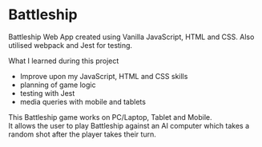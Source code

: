 # Battleship

Battleship Web App created using Vanilla JavaScript, HTML and CSS.
Also utilised webpack and Jest for testing. 

What I learned during this project
- Improve upon my JavaScript, HTML and CSS skills
- planning of game logic
- testing with Jest
- media queries with mobile and tablets

This Battleship game works on PC/Laptop, Tablet and Mobile.  
It allows the user to play Battleship against an AI computer which takes a random shot after the player takes their turn. 


